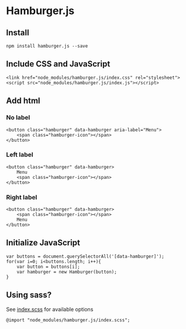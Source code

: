 # Hamburger.js

## Install

    npm install hamburger.js --save
    
## Include CSS and JavaScript

    <link href="node_modules/hamburger.js/index.css" rel="stylesheet">
    <script src="node_modules/hamburger.js/index.js"></script>

## Add html

### No label

    <button class="hamburger" data-hamburger aria-label="Menu">
        <span class="hamburger-icon"></span>
    </button>

### Left label

    <button class="hamburger" data-hamburger>
        Menu
        <span class="hamburger-icon"></span>
    </button>

### Right label

    <button class="hamburger" data-hamburger>
        <span class="hamburger-icon"></span>
        Menu
    </button>
    
## Initialize JavaScript

    var buttons = document.querySelectorAll('[data-hamburger]');
    for(var i=0; i<buttons.length; i++){
        var button = buttons[i];
        var hamburger = new Hamburger(button);
    }

## Using sass?

See [index.scss](index.scss) for available options

    @import "node_modules/hamburger.js/index.scss";

    
    
